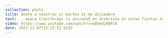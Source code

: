 ```yaml
---
collection: posts
title: Únete a nosotros el martes 21 de diciembre
text: ...epara transformar la ansiedad en diversión en estas fiestas navideñas
video: https://www.youtube.com/watch?v=wD5Hd26BFS4
date: 2021-12-07T15:22:52.028Z
---
```

